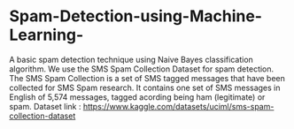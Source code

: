 # Spam-Detection-using-Machine-Learning-
A basic spam detection technique using Naive Bayes classification algorithm.
We use the SMS Spam Collection Dataset for spam detection.
The SMS Spam Collection is a set of SMS tagged messages that have been collected for SMS Spam research. It contains one set of SMS messages in English of 5,574 messages, tagged acording being ham (legitimate) or spam.
Dataset link : https://www.kaggle.com/datasets/uciml/sms-spam-collection-dataset

